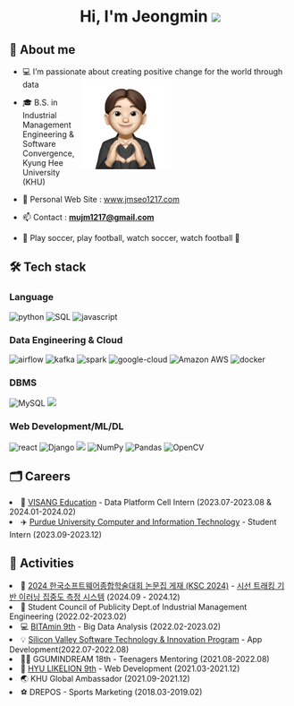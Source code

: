 <h1 align="center">Hi, I'm Jeongmin <img width="30px" src="https://raw.githubusercontent.com/iampavangandhi/iampavangandhi/master/gifs/Hi.gif"></h1>
<h2>🎤 About me</h2>

- 💻 I’m passionate about creating positive change for the world through data <img align="right" style="width:10rem; height:auto; margin-right:45%" src="https://github.com/jeongmin1217/jeongmin1217/blob/main/jeongmin.png"/>

- 🎓 B.S. in Industrial Management Engineering & Software Convergence, Kyung Hee University (KHU)

- 📌 Personal Web Site : <a href="https://www.jmseo1217.com/" target="_blank">www.jmseo1217.com</a>

- 📫 Contact : **mujm1217@gmail.com**

- 💜 Play soccer, play football, watch soccer, watch football 💜

<h2>🛠 Tech stack</h2>
<h3>Language</h3>
<p>
     <img src="http://img.shields.io/badge/-Python-3776AB?style=for-the-badge&logo=python&logoColor=ffffff" alt = "python"/>
     <img alt="SQL" src="https://img.shields.io/badge/SQL%20-%23025E8C.svg?style=for-the-badge&logo=amazon-dynamodb&logoColor=white">
     <img src="https://img.shields.io/badge/Javascript-F7DF1E.svg?style=for-the-badge&logo=javascript&logoColor=white" alt="javascript"/>
</p>

<h3>Data Engineering & Cloud</h3>
<p>
     <img src="https://img.shields.io/badge/Airflow-017CEE?style=for-the-badge&logo=Apache%20Airflow&logoColor=white" alt="airflow"/>
     <img src="https://img.shields.io/badge/Apache%20Kafka-000?style=for-the-badge&logo=apachekafka" alt="kafka"/>
     <img src="https://img.shields.io/badge/Apache%20Spark-DB571B?style=flat-square&logo=apachespark&logoColor=black" alt="spark"/ style="height: 27px;">
     <img src="https://img.shields.io/badge/GoogleCloud-%234285F4.svg?style=for-the-badge&logo=google-cloud&logoColor=white" alt="google-cloud"/>
     <img alt="Amazon AWS" src = "https://img.shields.io/badge/-Amazon%20AWS-000?style=for-the-badge&logo=amazon-aws">
     <img src="https://img.shields.io/badge/docker-%230db7ed.svg?style=for-the-badge&logo=docker&logoColor=white" alt="docker"/>
</p>

<h3>DBMS</h3>
<p>
    <img alt="MySQL" src="https://img.shields.io/badge/MySQL-00000F?style=for-the-badge&logo=mysql&logoColor=white">
     <img src="https://img.shields.io/badge/PostgreSQL-4169E1?style=for-the-badge&logo=postgresql&logoColor=white">
</p>

<h3>Web Development/ML/DL</h3>
<p>
    <img src="https://img.shields.io/badge/reactjs-61DAFB.svg?style=for-the-badge&logo=react&logoColor=white" alt="react"/>
    <img alt="Django" src="https://img.shields.io/badge/Django-092E20?style=for-the-badge&logo=django&logoColor=white">
     <img src="https://img.shields.io/badge/TailwindCSS-06B6D4?style=for-the-badge&logo=tailwindcss&logoColor=white">
    <img alt="NumPy" src="https://img.shields.io/badge/Numpy%20-%23013243.svg?style=for-the-badge&logo=numpy&logoColor=white">
    <img alt="Pandas" src="https://img.shields.io/badge/Pandas%20-%23150458.svg?style=for-the-badge&logo=pandas&logoColor=white">
     <img alt="OpenCV" src="https://img.shields.io/badge/-OpenCV-05122A?style=for-the-badge&logo=opencv&logoColor=white">
</p>

<h2>🗂️ Careers</h2>
<li>🏢 <a href="https://github.com/jeongmin1217/Visang-Education-Data-Platform-Cell-Review">VISANG Education</a> - Data Platform Cell Intern (2023.07-2023.08 & 2024.01-2024.02)<br/></li>
<li>✈️ <a href="https://github.com/Healthcare-of-Things">Purdue University Computer and Information Technology</a> - Student Intern (2023.09-2023.12)<br/></li>
<h2>📝 Activities</h2>
<li>📝 <a href="https://uxc.khu.ac.kr/file/ksc2024/KSC2024_%EC%84%9C%EC%A0%95%EB%AF%BC.pdf" target="_blank">2024 한국소프트웨어종합학술대회 논문집 게재 (KSC 2024)</a> - <a href="https://github.com/jeongmin1217/LookAtMe">시선 트래킹 기반 이러닝 집중도 측정 시스템</a> (2024.09 - 2024.12)<br/></li>
<li>🏫 Student Council of Publicity Dept.of Industrial Management Engineering (2022.02-2023.02)<br/></li>
<li>💻 <a href="https://github.com/Bitamin9">BITAmin 9th</a> - Big Data Analysis (2022.02-2023.02)<br/></li>
<li>💡 <a href="https://github.com/MashUP-MOA/moa">Silicon Valley Software Technology & Innovation Program</a> - App Development(2022.07-2022.08)<br/></li>
<li>🧑‍🏫 GGUMINDREAM 18th - Teenagers Mentoring (2021.08-2022.08)<br/></li>
<li>🐯 <a href="https://github.com/jeongmin1217/Local-People">HYU LIKELION 9th</a> - Web Development (2021.03-2021.12)<br/></li>
<li>🌏 KHU Global Ambassador (2021.09-2021.12)<br/></li>
<li>⚽ DREPOS - Sports Marketing (2018.03-2019.02)<br/></li>
